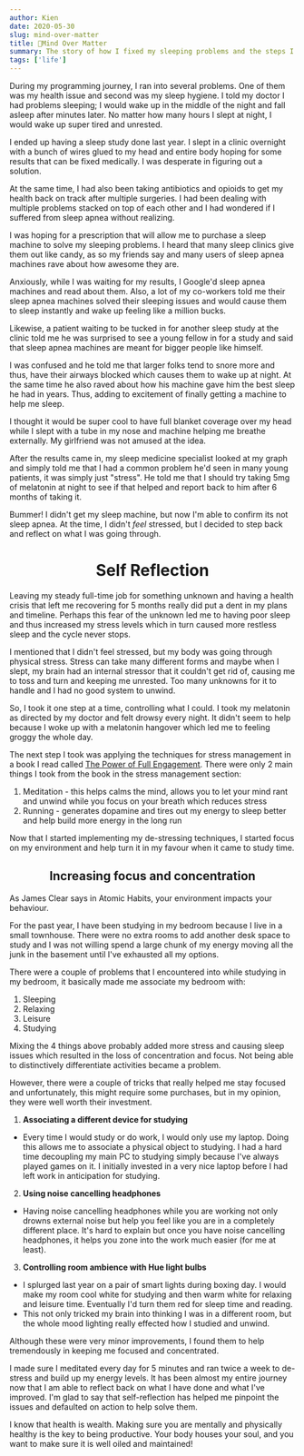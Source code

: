 ```yaml
---
author: Kien
date: 2020-05-30
slug: mind-over-matter
title: 🧠Mind Over Matter
summary: The story of how I fixed my sleeping problems and the steps I took to optimize for study, leisure, and sleep in my small bedroom. The things that worked for me throughout my journey in programming.
tags: ['life']
---
```


During my programming journey, I ran into several problems. One of them was my health issue and second was my sleep hygiene. I told my doctor I had problems sleeping; I would wake up in the middle of the night and fall asleep after minutes later. No matter how many hours I slept at night, I would wake up super tired and unrested.

I ended up having a sleep study done last year. I slept in a clinic overnight with a bunch of wires glued to my head and entire body hoping for some results that can be fixed medically. I was desperate in figuring out a solution.

At the same time, I had also been taking antibiotics and opioids to get my health back on track after multiple surgeries. I had been dealing with multiple problems stacked on top of each other and I had wondered if I suffered from sleep apnea without realizing.

I was hoping for a prescription that will allow me to purchase a sleep machine to solve my sleeping problems. I heard that many sleep clinics give them out like candy, as so my friends say and many users of sleep apnea machines rave about how awesome they are.

Anxiously, while I was waiting for my results, I Google'd sleep apnea machines and read about them. Also, a lot of my co-workers told me their sleep apnea machines solved their sleeping issues and would cause them to sleep instantly and wake up feeling like a million bucks.

Likewise, a patient waiting to be tucked in for another sleep study at the clinic told me he was surprised to see a young fellow in for a study and said that sleep apnea machines are meant for bigger people like himself.

I was confused and he told me that larger folks tend to snore more and thus, have their airways blocked which causes them to wake up at night. At the same time he also raved about how his machine gave him the best sleep he had in years. Thus, adding to excitement of finally getting a machine to help me sleep.

I thought it would be super cool to have full blanket coverage over my head while I slept with a tube in my nose and machine helping me breathe externally. My girlfriend was not amused at the idea.

After the results came in, my sleep medicine specialist looked at my graph and simply told me that I had a common problem he'd seen in many young patients, it was simply just "stress". He told me that I should try taking 5mg of melatonin at night to see if that helped and report back to him after 6 months of taking it.

Bummer! I didn't get my sleep machine, but now I'm able to confirm its not sleep apnea. At the time, I didn't _feel_ stressed, but I decided to step back and reflect on what I was going through.

# <center>Self Reflection</center>

Leaving my steady full-time job for something unknown and having a health crisis that left me recovering for 5 months really did put a dent in my plans and timeline. Perhaps this fear of the unknown led me to having poor sleep and thus increased my stress levels which in turn caused more restless sleep and the cycle never stops.

I mentioned that I didn't feel stressed, but my body was going through physical stress. Stress can take many different forms and maybe when I slept, my brain had an internal stressor that it couldn't get rid of, causing me to toss and turn and keeping me unrested. Too many unknowns for it to handle and I had no good system to unwind.

So, I took it one step at a time, controlling what I could. I took my melatonin as directed by my doctor and felt drowsy every night. It didn't seem to help because I woke up with a melatonin hangover which led me to feeling groggy the whole day.

The next step I took was applying the techniques for stress management in a book I read called [The Power of Full Engagement](/managing-energy/). There were only 2 main things I took from the book in the stress management section:

1. Meditation - this helps calms the mind, allows you to let your mind rant and unwind while you focus on your breath which reduces stress
2. Running - generates dopamine and tires out my energy to sleep better and help build more energy in the long run

Now that I started implementing my de-stressing techniques, I started focus on my environment and help turn it in my favour when it came to study time.

## <center>Increasing focus and concentration</center>

As James Clear says in Atomic Habits, your environment impacts your behaviour.

For the past year, I have been studying in my bedroom because I live in a small townhouse. There were no extra rooms to add another desk space to study and I was not willing spend a large chunk of my energy moving all the junk in the basement until I've exhausted all my options.

There were a couple of problems that I encountered into while studying in my bedroom, it basically made me associate my bedroom with:

1. Sleeping
2. Relaxing
3. Leisure
4. Studying

Mixing the 4 things above probably added more stress and causing sleep issues which resulted in the loss of concentration and focus. Not being able to distinctively differentiate activities became a problem.

However, there were a couple of tricks that really helped me stay focused and unfortunately, this might require some purchases, but in my opinion, they were well worth their investment.

1. <strong>Associating a different device for studying</strong>

- Every time I would study or do work, I would only use my laptop. Doing this allows me to associate a physical object to studying. I had a hard time decoupling my main PC to studying simply because I've always played games on it. I initially invested in a very nice laptop before I had left work in anticipation for studying.

2. <strong>Using noise cancelling headphones</strong>

- Having noise cancelling headphones while you are working not only drowns external noise but help you feel like you are in a completely different place. It's hard to explain but once you have noise cancelling headphones, it helps you zone into the work much easier (for me at least).

3. <strong>Controlling room ambience with Hue light bulbs</strong>

- I splurged last year on a pair of smart lights during boxing day. I would make my room cool white for studying and then warm white for relaxing and leisure time. Eventually I'd turn them red for sleep time and reading.
- This not only tricked my brain into thinking I was in a different room, but the whole mood lighting really effected how I studied and unwind.

Although these were very minor improvements, I found them to help tremendously in keeping me focused and concentrated.

I made sure I meditated every day for 5 minutes and ran twice a week to de-stress and build up my energy levels. It has been almost my entire journey now that I am able to reflect back on what I have done and what I've improved. I'm glad to say that self-reflection has helped me pinpoint the issues and defaulted on action to help solve them.

I know that health is wealth. Making sure you are mentally and physically healthy is the key to being productive. Your body houses your soul, and you want to make sure it is well oiled and maintained!
